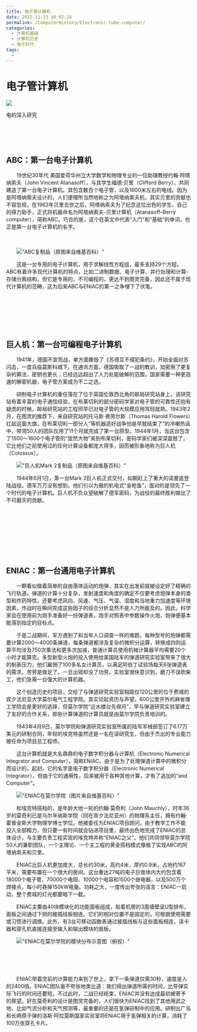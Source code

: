 ```yaml
---
title: 电子管计算机
date: 2022-11-13 10:02:24
permalink: /ComputerHistory/Electronic-tube-computer/
categories:
  - 计算机基础
  - 计算机历史
  - 电子时代
tags:
  - 
---
```

# 电子管计算机

![](https://image.peterjxl.com/blog/79.jpg)

电的深入研究
　　‍
<!-- more -->
　　‍

　　‍

## ABC：第一台电子计算机

　　19世纪30年代  美国爱荷华州立大学数学和物理专业的一位助理教授约翰·阿塔纳索夫（John Vincent Atanasoff），与其学生福德·贝里（Clifford Berry），共同建造了第一台电子计算机。其包含数百个电子管，以及1600米左右的电线。因为是阿塔纳索夫设计的，人们便理所当然地称之为阿塔纳索夫机，其实贝里的贡献也不容忽视，在1963年贝里去世之后，阿塔纳索夫为了纪念这位出色的学生、自己的得力助手，正式将机器命名为阿塔纳索夫-贝里计算机（Atanasoff–Berry computer），简称ABC。巧合的是，这个在英文中代表“入门”和“基础”的单词，也正是第一台电子计算机的名字。

　　‍

　　![ "ABC复制品（原图来自维基百科）"](https://image.peterjxl.com/blog/v2-98aa2db95085403fcec2546bdf53549d_b-20220327204523-mcz6u24.jpg)

　　这是一台专用的电子计算机，用于求解线性方程组，最多支持29个方程。ABC有着许多现代计算机的特点，比如二进制数据、电子计算、并行处理和计算-存储分离结构，但它是专用的，不可编程的，更达不到图灵完备，因此还不属于现代计算机的范畴，这为后来ABC与ENIAC的第一之争埋下了伏笔。

　　‍

　　‍

　　‍

## 巨人机：第一台可编程电子计算机

　　1941年，德国不宣而战，单方面撕毁了《苏德互不侵犯条约》，开始全面对苏闪击，一度兵临莫斯科城下。在通讯方面，德国吸取了一战的教训，加密用了更复杂的算法，密钥也更长；已经远远超出了人力处能破解的范围，国家需要一种更高速的解密机器，电子管方案成为不二之选。

　　研制电子计算机的重任落在了位于英国伦敦西北角的邮局研究站身上，该研究站有着丰富的电子通信经验，在布莱切利的部分密码学家对电子管的可靠性还抱有疑虑的时候，邮局研究站的工程师早已对电子管的大规模应用驾轻就熟。1943年2月，在图灵的推荐下，来自研究站的托马斯·弗劳尔斯（Thomas Harold Flowers）扛起这面大旗，在布莱切利一部分人“等机器造好战争怕是早就结束了”的冷嘲热讽中，带领50人的团队仅用了11个月就完成了第一台原型。1944年1月，当这台包含了1500～1600个电子管的“庞然大物”来到布莱切利，密码学家们被深深震撼了，它比他们之前使用过的任何计算设备都庞大得多，因而被形象地称为巨人机（Colossus）。

　　![ "巨人机Mark 2复制品（原图来自维基百科）"](https://image.peterjxl.com/blog/v2-340c1fd5d3bfb828cd141c1666a0f158_b-20220327204819-egbu798.jpg)

　　1944年6月1日，第一台Mark 2巨人机正式交付，如期赶上了重大的诺曼底登陆战役。德军万万没有想到，他们引以为傲的机电式“金枪鱼”，面对的是领先了一个时代的电子计算机。巨人机不负众望破解了德军密码，为战役的最终胜利做出了不可磨灭的贡献。

　　‍

　　‍

　　‍

　　‍

## ENIAC：第一台通用电子计算机

　　一颗看似做着简单的自由落体运动的炮弹，其实在出发前就被设定好了精确的飞行轨道。弹道的计算十分复杂，发射速度和角度的确定不仅要考虑炮弹本身的类型和炸药特性，还要考虑风向、风速、气压、气温、湿度和当地重力加速度等环境因素，作战时在瞬间完成这些因子的综合分析显然不是人力所能及的。因此，科学家会在使用前为炮手准备好一份弹道表，炮手对照表中参数操作火炮，炮弹便基本能落到指定的目标点。

　　于是二战期间，军方遇到了和当年人口调查一样的难题，每种型号的炮弹都需要计算2000～4000条弹道，每条弹道都涉及复杂的微积分运算，转换成四则运算平均涉及750次乘法和更多次加减，普通计算员使用机械计算器平均需要20个小时才能算完。多型新型火炮的投入使用给美国陆军的弹道研究实验室带来了很大的制表压力，他们雇佣了100多名女计算员，以满足阿伯丁试验场每天6张弹道表的需求。苦劳是做足了，一旦出错却没了功劳。实验室很快意识到，磨刀不误砍柴工，他们急需一台强大的计算机器。

　　这个创造历史的项目，交给了与弹道研究实验室相距仅120公里的位于费城的宾夕法尼亚大学莫尔电气工程学院。其实论起资历与声望，600公里开外的麻省理工学院会是更好的选择，但莫尔学院“近水楼台先得月”，早与弹道研究实验室建立了友好的合作关系，那些计算弹道的计算员就是由莫尔学院负责培训的。

　　1943年4月9日，莫尔学院和弹道研究实验室所属的陆军军械部签订了6.17万美元的研制合同，年轻的埃克特虽然还是一名在读研究生，但由于杰出的专业能力被任命为项目总工程师。

　　这台计算机就是大名鼎鼎的电子数字积分器与计算机（Electronic Numerical Integrator and Computer），简称ENIAC。由于是为了处理弹道计算中的微积分而设计的，起初，它的名字是电子数字积分器（Electronic Numerical Integrator），但由于它的通用性，后来被用于各种其他计算，才有了追加的“and Computer”。

　　![ "ENIAC在莫尔学院（图片来自维基百科）"](https://image.peterjxl.com/blog/v2-15a61ced1b4321bd6eb0a8952dfbbff1_b-20220327205200-yeafbq8.jpg)

　　和埃克特搭档的，是年龄大他一轮的约翰·莫奇利（John Mauchly），时年36岁的莫奇利已是乌尔辛纳斯学院（同在宾夕法尼亚州）的物理系主任，拥有约翰·霍普金斯大学物理学博士学位。他被委任为ENIAC项目顾问，由于教学工作不能投入全部精力，但只要一有时间就会钻进项目里，最终出色地完成了ENIAC的总体设计，与主要负责工程实现的埃克特并称“ENIAC之父”。他们共同领导莫尔学院50人的兼职团队，一个主理论、一个主工程的黄金搭档模式像极了实现ABC的阿塔纳索夫和贝里。

　　ENIAC比巨人机更加庞大，总长约30米，高约4米，厚约0.9米，占地约167平米，需要布置在一个很大的房间。这台重达27吨的电子巨兽体内大约包含着18000个电子管、70000个电阻、10000个电容和1500个继电器，以及500万个焊接点，每小时吞掉150kW电量。功耗之大，一度传出夸张的谣言：ENIAC一启动，整个费城的灯光都要暗下一截。

　　ENIAC主要由40块模块化的功能面板组成，贴着机房的3面墙壁呈U型排布，面板之间通过下侧的接插线板相连。它们的相对位置不是固定的，可根据使用需要或习惯进行调换。此外，有3台可移动函数表通过接插线板与这些面板相连，读卡器和穿孔机直接连接至输入和输出模块的面板。

　　![ "ENIAC在莫尔学院的模块分布示意图（俯视）"](https://image.peterjxl.com/blog/v2-a46fcffd73f77993541a86a15e70fea8_b-20220327205200-sp5glw4.jpg)

　　‍

　　  

　　ENIAC带着空前的计算能力来到了世上，拿下一条弹道仅需30秒，速度是人的2400倍。ENIAC团队毫不夸张地类比道：我们得出弹道所需的时间，比导弹实际飞行的时间还要短。不过此时，二战已经结束，ENIAC并没有达成最初被寄予的厚望。好在莫奇利的设计是图灵完备的，人们很快为ENIAC找到了其他用武之地，比如气流分析和天气预测等，最重要的还是在氢弹研制中的应用。研制出广岛和长崎原子弹的洛斯·阿拉莫斯国家实验室将ENIAC用于氢弹相关的计算，消耗了100万张穿孔卡片。

　　

